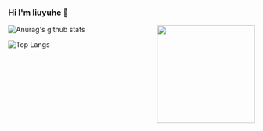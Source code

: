 ### Hi I'm liuyuhe 👋

<img align="right" src="https://octodex.github.com/images/Professortocat_v2.png" width=200 height=200>

<!--
**lyh2048/lyh2048** is a ✨ _special_ ✨ repository because its `README.md` (this file) appears on your GitHub profile.

Here are some ideas to get you started:

- 🔭 I’m currently working on ...
- 🌱 I’m currently learning ...
- 👯 I’m looking to collaborate on ...
- 🤔 I’m looking for help with ...
- 💬 Ask me about ...
- 📫 How to reach me: ...
- 😄 Pronouns: ...
- ⚡ Fun fact: ...
-->
![Anurag's github stats](https://github-readme-stats.vercel.app/api?username=lyh2048&show_icons=true&theme=radical)

![Top Langs](https://github-readme-stats.vercel.app/api/top-langs/?username=lyh2048&layout=compact&hide=html)
